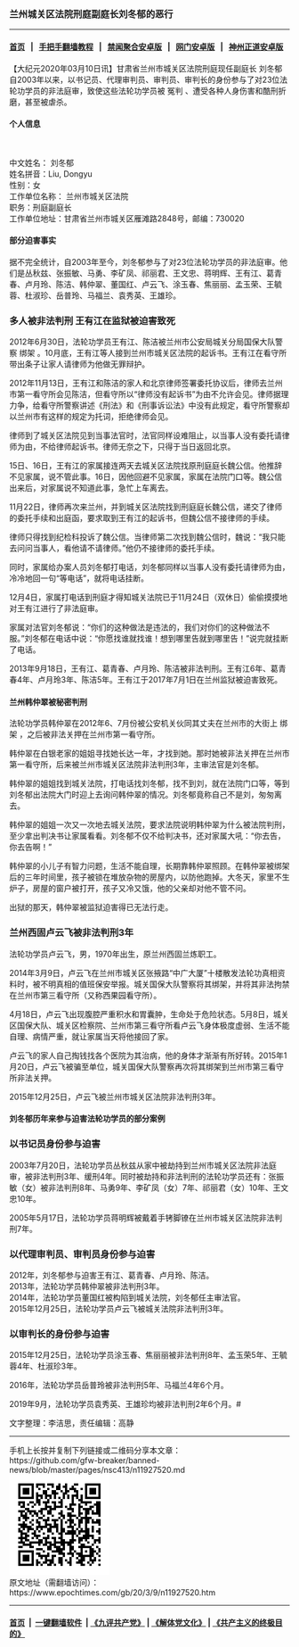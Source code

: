 ### 兰州城关区法院刑庭副庭长刘冬郁的恶行
------------------------

#### [首页](https://github.com/gfw-breaker/banned-news/blob/master/README.md) &nbsp;&nbsp;|&nbsp;&nbsp; [手把手翻墙教程](https://github.com/gfw-breaker/guides/wiki) &nbsp;&nbsp;|&nbsp;&nbsp; [禁闻聚合安卓版](https://github.com/gfw-breaker/bn-android) &nbsp;&nbsp;|&nbsp;&nbsp; [网门安卓版](https://github.com/oGate2/oGate) &nbsp;&nbsp;|&nbsp;&nbsp; [神州正道安卓版](https://github.com/SzzdOgate/update) 



<div><p>
 【大纪元2020年03月10日讯】甘肃省兰州市城关区法院刑庭现任副庭长
 <ok href="https://www.epochtimes.com/gb/tag/%E5%88%98%E5%86%AC%E9%83%81.html">
  刘冬郁
 </ok>
 自2003年以来，以书记员、代理审判员、审判员、审判长的身份参与了对23位法轮功学员的非法庭审，致使这些法轮功学员被
 <ok href="https://www.epochtimes.com/gb/tag/%E5%86%A4%E5%88%A4.html">
  冤判
 </ok>
 、遭受各种人身伤害和酷刑折磨，甚至被虐杀。
</p>
<h4>
 <b>
  个人信息
 </b>
</h4>
<p>
 <ok href="http://i.epochtimes.com/assets/uploads/2020/03/2020-3-7-liudongyu-ss.png">
  <img alt="" class="size-full wp-image-11927534 alignleft" src="http://i.epochtimes.com/assets/uploads/2020/03/2020-3-7-liudongyu-ss.png"/>
 </ok>
</p>
<p>
</p>
<p>
</p>
<p>
</p>
<p>
 中文姓名：
 <ok href="https://www.epochtimes.com/gb/tag/%E5%88%98%E5%86%AC%E9%83%81.html">
  刘冬郁
 </ok>
 <br/>
 姓名拼音：Liu, Dongyu
 <br/>
 性别：女
 <br/>
 工作单位名称： 兰州市城关区法院
 <br/>
 职务：刑庭副庭长
 <br/>
 工作单位地址：甘肃省兰州市城关区雁滩路2848号，邮编：730020
</p>
<h4>
 <b>
  部分迫害事实
 </b>
</h4>
<p>
 据不完全统计，自2003年至今，刘冬郁参与了对23位法轮功学员的非法庭审。他们是丛秋兹、张振敏、马勇、李矿凤、祁丽君、王文忠、蒋明辉、王有江、葛青春、卢月玲、陈洁、韩仲翠、董国红、卢云飞、涂玉春、焦丽丽、孟玉荣、王毓蓉、杜淑珍、岳普玲、马福兰、袁秀英、王雄珍。
</p>
<h3>
 <b>
  多人被非法判刑 王有江在监狱被迫害致死
 </b>
</h3>
<p>
 2012年6月30日，法轮功学员王有江、陈洁被兰州市公安局城关分局国保大队警察
 <ok href="https://www.epochtimes.com/gb/tag/%E7%BB%91%E6%9E%B6.html">
  绑架
 </ok>
 。10月底，王有江等人接到兰州市城关区法院的起诉书。王有江在看守所带出条子让家人请律师为他做无罪辩护。
</p>
<p>
 2012年11月13日，王有江和陈洁的家人和北京律师签署委托协议后，律师去兰州市第一看守所会见陈洁，但看守所以“律师没有起诉书”为由不允许会见。律师据理力争，给看守所警察讲述《刑法》和《刑事诉讼法》中没有此规定，看守所警察却以兰州市有这样的规定为托词，拒绝律师会见。
</p>
<p>
 律师到了城关区法院见到当事法官时，法官同样设难阻止，以当事人没有委托请律师为由，不给律师起诉书。律师无奈之下，只得于当日返回北京。
</p>
<p>
 15日、16日，王有江的家属接连两天去城关区法院找原刑庭庭长魏公信。他推辞不见家属，说不管此事。16日，因他回避不见家属，家属在法院门口等。魏公信出来后，对家属说不知道此事，急忙上车离去。
</p>
<p>
 11月22日，律师再次来兰州，并到城关区法院找到刑庭庭长魏公信，递交了律师的委托手续和出庭函，要求取到王有江的起诉书，但魏公信不接律师的手续。
</p>
<p>
 律师只得找到纪检科投诉了魏公信。当律师第二次找到魏公信时，魏说：“我只能去问问当事人，看他请不请律师。”他仍不接律师的委托手续。
</p>
<p>
 同时，家属给办案人员刘冬郁打电话，刘冬郁同样以当事人没有委托请律师为由，冷冷地回一句“等电话”，就将电话挂断。
</p>
<p>
 12月4日，家属打电话到刑庭才得知城关法院已于11月24日（双休日）偷偷摸摸地对王有江进行了非法庭审。
</p>
<p>
 家属对法官刘冬郁说：“你们的这种做法是违法的，我们对你们的这种做法不服。”刘冬郁在电话中说：“你愿找谁就找谁！想到哪里告就到哪里告！”说完就挂断了电话。
</p>
<p>
 2013年9月18日，王有江、葛青春、卢月玲、陈洁被非法判刑。王有江6年、葛青春4年、卢月玲3年、陈洁5年。王有江于2017年7月1日在兰州监狱被迫害致死。
</p>
<h4>
 <b>
  兰州韩仲翠被秘密判刑
 </b>
</h4>
<p>
 法轮功学员韩仲翠在2012年6、7月份被公安机关伙同其丈夫在兰州市的大街上
 <ok href="https://www.epochtimes.com/gb/tag/%E7%BB%91%E6%9E%B6.html">
  绑架
 </ok>
 ，之后被非法关押在兰州市第一看守所。
</p>
<p>
 韩仲翠在白银老家的姐姐寻找她长达一年，才找到她。那时她被非法关押在兰州市第一看守所，后来被兰州市城关区法院非法判刑3年，主审法官是刘冬郁。
</p>
<p>
 韩仲翠的姐姐找到城关法院，打电话找刘冬郁，找不到刘，就在法院门口等，等到刘冬郁出法院大门时迎上去询问韩仲翠的情况。刘冬郁竟称自己不是刘，匆匆离去。
</p>
<p>
 韩仲翠的姐姐一次又一次地去城关法院，要求法院说明韩仲翠为什么被法院判刑，至少拿出判决书让家属看看。刘冬郁不仅不给判决书，还对家属大吼：“你去告，你去告啊！”
</p>
<p>
 韩仲翠的小儿子有智力问题，生活不能自理，长期靠韩仲翠照顾。在韩仲翠被绑架后的三年时间里，孩子被锁在堆放杂物的房屋内，以防他跑掉。大冬天，家里不生炉子，房屋的窗户被打开，孩子又冷又饿，他的父亲却对他不管不问。
</p>
<p>
 出狱的那天，韩仲翠被监狱迫害得已无法行走。
</p>
<h3>
 <b>
  兰州西固卢云飞被非法判刑3年
 </b>
</h3>
<p>
 法轮功学员卢云飞，男，1970年出生，原兰州西固兰炼职工。
</p>
<p>
 2014年3月9日，卢云飞在兰州市城关区张掖路“中广大厦”十楼散发法轮功真相资料时，被不明真相的值班保安举报。城关国保大队警察将其绑架，并将其非法拘禁在兰州市第三看守所（又称西果园看守所）。
</p>
<p>
 4月18日，卢云飞出现腹腔严重积水和胃囊肿，生命处于危险状态。5月8日，城关区国保大队、城关区检察院、兰州市第三看守所看卢云飞身体极度虚弱、生活不能自理、病情严重，就让家属当天将他接回了家。
</p>
<p>
 卢云飞的家人自己掏钱找各个医院为其治病，他的身体才渐渐有所好转。2015年1月20日，卢云飞被骗至单位，城关国保大队警察再次将其绑架到兰州市第三看守所非法关押。
</p>
<p>
 2015年12月25日，卢云飞被兰州市城关区法院非法判刑3年。
</p>
<h4>
 <b>
  刘冬郁历年来参与迫害法轮功学员的部分案例
 </b>
</h4>
<h3>
 <b>
  以书记员身份参与迫害
 </b>
</h3>
<p>
 2003年7月20日，法轮功学员丛秋兹从家中被劫持到兰州市城关区法院非法庭审，被非法判刑3年、缓刑4年。同时被劫持和非法判刑的法轮功学员还有：张振敏（女）被非法判刑8年、马勇9年、李矿凤（女）7年、祁丽君（女）10年、王文忠10年。
</p>
<p>
 2005年5月17日，法轮功学员蒋明辉被戴着手铐脚镣在兰州市城关区法院非法判刑7年。
</p>
<h3>
 <b>
  以代理审判员、审判员身份参与迫害
 </b>
</h3>
<p>
 2012年，刘冬郁参与迫害王有江、葛青春、卢月玲、陈洁。
 <br/>
 2013年，法轮功学员韩仲翠被非法判刑3年。
 <br/>
 2014年，法轮功学员董国红被构陷到城关法院，刘冬郁任主审法官。
 <br/>
 2015年12月25日，法轮功学员卢云飞被城关法院非法判刑3年。
</p>
<h3>
 <b>
  以审判长的身份参与迫害
 </b>
</h3>
<p>
 2015年12月25日，法轮功学员涂玉春、焦丽丽被非法判刑8年、孟玉荣5年、王毓蓉4年、杜淑珍3年。
</p>
<p>
 2016年，法轮功学员岳普玲被非法判刑5年、马福兰4年6个月。
</p>
<p>
 2019年9月，法轮功学员袁秀英、王雄珍均被非法判刑2年6个月。#
</p>
<p>
 文字整理：李洁思，责任编辑：高静
</p>
</div>
<hr/>
手机上长按并复制下列链接或二维码分享本文章：<br/>
https://github.com/gfw-breaker/banned-news/blob/master/pages/nsc413/n11927520.md <br/>
<a href='https://github.com/gfw-breaker/banned-news/blob/master/pages/nsc413/n11927520.md'><img src='https://github.com/gfw-breaker/banned-news/blob/master/pages/nsc413/n11927520.md.png'/></a> <br/>
原文地址（需翻墙访问）：https://www.epochtimes.com/gb/20/3/9/n11927520.htm


------------------------
#### [首页](https://github.com/gfw-breaker/banned-news/blob/master/README.md) &nbsp;|&nbsp; [一键翻墙软件](https://github.com/gfw-breaker/nogfw/blob/master/README.md) &nbsp;| [《九评共产党》](https://github.com/gfw-breaker/9ping.md/blob/master/README.md#九评之一评共产党是什么) | [《解体党文化》](https://github.com/gfw-breaker/jtdwh.md/blob/master/README.md) | [《共产主义的终极目的》](https://github.com/gfw-breaker/gczydzjmd.md/blob/master/README.md)


<img src='http://gfw-breaker.win/banned-news/pages/nsc413/n11927520.md' width='0px' height='0px'/>